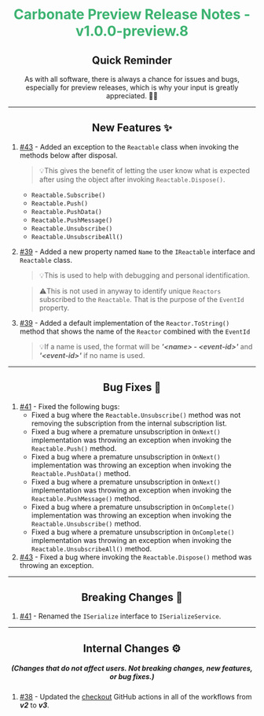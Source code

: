 <h1 align="center" style='color:mediumseagreen;font-weight:bold'>
    Carbonate Preview Release Notes - v1.0.0-preview.8
</h1>

<h2 align="center" style='font-weight:bold'>Quick Reminder</h2>

<div align="center">

As with all software, there is always a chance for issues and bugs, especially for preview releases, which is why your input is greatly appreciated. 🙏🏼
</div>

---

<h2 style="font-weight:bold" align="center">New Features ✨</h2>

1. [#43](https://github.com/KinsonDigital/Carbonate/issues/43) - Added an exception to the `Reactable` class when invoking the methods below after disposal.
   >💡This gives the benefit of letting the user know what is expected after using the object after invoking `Reactable.Dispose()`. 
   - `Reactable.Subscribe()`
   - `Reactable.Push()`
   - `Reactable.PushData()`
   - `Reactable.PushMessage()`
   - `Reactable.Unsubscribe()`
   - `Reactable.UnsubscribeAll()`
2. [#39](https://github.com/KinsonDigital/Carbonate/issues/39) - Added a new property named `Name` to the `IReactable` interface and `Reactable` class.
   >💡This is used to help with debugging and personal identification.  

   >⚠️This is not used in anyway to identify unique `Reactors` subscribed to the `Reactable`.  That is the purpose of the `EventId` property.
3. [#39](https://github.com/KinsonDigital/Carbonate/issues/39) - Added a default implementation of the `Reactor.ToString()` method that shows the name of the `Reactor` combined with the `EventId`
   >💡If a name is used, the format will be _**'\<name\> - \<event-id\>'**_ and _**'\<event-id\>'**_ if no name is used.

---

<h2 style="font-weight:bold" align="center">Bug Fixes 🐛</h2>

1. [#41](https://github.com/KinsonDigital/Carbonate/issues/41) - Fixed the following bugs:
   - Fixed a bug where the `Reactable.Unsubscribe()` method was not removing the subscription from the internal subscription list.
   - Fixed a bug where a premature unsubscription in `OnNext()` implementation was throwing an exception when invoking the `Reactable.Push()` method.
   - Fixed a bug where a premature unsubscription in `OnNext()` implementation was throwing an exception when invoking the `Reactable.PushData()` method.
   - Fixed a bug where a premature unsubscription in `OnNext()` implementation was throwing an exception when invoking the `Reactable.PushMessage()` method.
   - Fixed a bug where a premature unsubscription in `OnComplete()` implementation was throwing an exception when invoking the `Reactable.Unsubscribe()` method.
   - Fixed a bug where a premature unsubscription in `OnComplete()` implementation was throwing an exception when invoking the `Reactable.UnsubscribeAll()` method.
2. [#43](https://github.com/KinsonDigital/Carbonate/issues/43) - Fixed a bug where invoking the `Reactable.Dispose()` method was throwing an exception.

---

<h2 style="font-weight:bold" align="center">Breaking Changes 🧨</h2>

1. [#41](https://github.com/KinsonDigital/Carbonate/issues/41) - Renamed the `ISerialize` interface to `ISerializeService`.

---

<h2 style="font-weight:bold" align="center">Internal Changes ⚙️</h2>
<h5 align="center">(Changes that do not affect users.  Not breaking changes, new features, or bug fixes.)</h5>

1. [#38](https://github.com/KinsonDigital/Carbonate/issues/38) - Updated the [checkout](https://github.com/marketplace/actions/checkout) GitHub actions in all of the workflows from _**v2**_ to _**v3**_.
